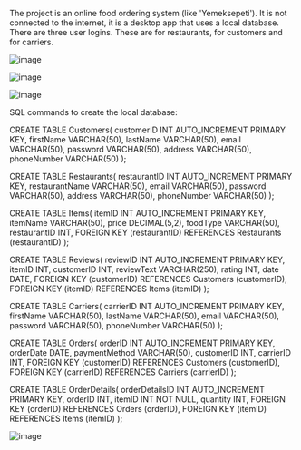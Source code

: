 The project is an online food ordering system (like 'Yemeksepeti'). It is not connected to the internet, it is a desktop app that uses a local database. There are three user logins. These are for restaurants, for customers and for carriers.

![image](https://github.com/alimertgok/Yemeksepeti_V2/assets/103127960/a31f8aac-3497-4847-8519-e6b550535e86)

![image](https://github.com/alimertgok/Yemeksepeti_V2/assets/103127960/e161d439-ddac-455d-9efd-8bde3fe63a91)

![image](https://github.com/alimertgok/Yemeksepeti_V2/assets/103127960/a4cf1191-cb95-4e98-b195-8f9caac29457)

SQL commands to create the local database:

CREATE TABLE Customers(
    customerID INT AUTO_INCREMENT PRIMARY KEY,
    firstName VARCHAR(50),
    lastName VARCHAR(50),
    email VARCHAR(50),
    password VARCHAR(50),
    address VARCHAR(50),
    phoneNumber VARCHAR(50)
);

CREATE TABLE Restaurants(
    restaurantID INT AUTO_INCREMENT PRIMARY KEY,
    restaurantName VARCHAR(50),
    email VARCHAR(50),
    password VARCHAR(50),
    address VARCHAR(50),
    phoneNumber VARCHAR(50)
);

CREATE TABLE Items(
    itemID INT AUTO_INCREMENT PRIMARY KEY,
    itemName VARCHAR(50),
    price DECIMAL(5,2),
    foodType VARCHAR(50),
    restaurantID INT,
    FOREIGN KEY (restaurantID) REFERENCES Restaurants (restaurantID)
);

CREATE TABLE Reviews(
    reviewID INT AUTO_INCREMENT PRIMARY KEY,
    itemID INT,
    customerID INT,
    reviewText VARCHAR(250),
    rating INT,
    date DATE,
    FOREIGN KEY (customerID) REFERENCES Customers (customerID),
    FOREIGN KEY (itemID) REFERENCES Items (itemID)
);

CREATE TABLE Carriers(
    carrierID INT AUTO_INCREMENT PRIMARY KEY,
    firstName VARCHAR(50),
    lastName VARCHAR(50),
    email VARCHAR(50),
    password VARCHAR(50),
    phoneNumber VARCHAR(50)
);

CREATE TABLE Orders(
    orderID INT AUTO_INCREMENT PRIMARY KEY,
    orderDate DATE,
    paymentMethod VARCHAR(50),
    customerID INT,
    carrierID INT,
    FOREIGN KEY (customerID) REFERENCES Customers (customerID),
    FOREIGN KEY (carrierID) REFERENCES Carriers (carrierID)
);

CREATE TABLE OrderDetails(
    orderDetailsID INT AUTO_INCREMENT PRIMARY KEY,
    orderID INT,
    itemID INT NOT NULL,
    quantity INT,
    FOREIGN KEY (orderID) REFERENCES Orders (orderID),
    FOREIGN KEY (itemID) REFERENCES Items (itemID)
);


![image](https://github.com/alimertgok/Yemeksepeti_V2/assets/103127960/32412b1c-2aba-4d61-9985-193af2de9a2e)

